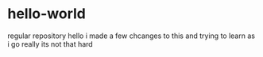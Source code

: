 # hello-world
regular repository
hello i made a few chcanges to this and trying to learn as i go really its not that hard
